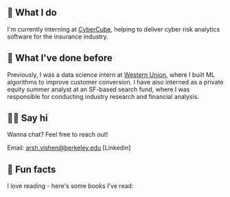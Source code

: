 ---
---

## 🤷 What I do

I'm currently interning at [CyberCube](https://cybcybe.com/), helping to deliver cyber risk analytics software for the insurance industry. 

## 🦕 What I've done before

Previously, I was a data science intern at [Western Union](https://westernunion.com/), where I built ML algorithms to improve customer conversion. I have also interned as a private equity summer analyst at an SF-based search fund, where I was responsible for conducting industry research and financial analysis. 




## 👋🏻 Say hi

Wanna chat? Feel free to reach out!

Email: arsh.vishen@berkeley.edu
[Linkedin]

## 📠 Fun facts

I love reading - here's some books I've read: 
